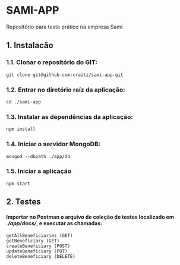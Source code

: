 # SAMI-APP
Repositório para teste prático na empresa Sami.

## 1. Instalacão

### 1.1. Clonar o repositório do GIT:
    git clone git@github.com:craitz/sami-app.git
### 1.2. Entrar no diretório raíz da aplicação:
    cd ./sami-app 
### 1.3. Instalar as dependências da aplicação:
    npm install
### 1.4. Iniciar o servidor MongoDB:
    mongod --dbpath ./app/db
### 1.5. Iniciar a aplicação
    npm start
## 2. Testes
#### Importar no Postman o arquivo de coleção de testes localizado em _./app/docs/_, e executar as chamadas:  
    getAllBeneficiaries (GET)
    getBeneficiary (GET)
    createBeneficiary (POST)
    updateBeneficiary (PUT)
    deleteBeneficiary (DELETE)
    

